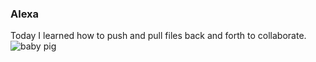 ### Alexa
Today I learned how to push and pull files back and forth to collaborate. 
![baby pig](https://b1157417.smushcdn.com/1157417/wp-content/uploads/pig-eating-watermelon-piglet-close-up-outdoors-on-farm-e1552518640778-825x623.jpg?lossy=1&strip=1&webp=0) 
